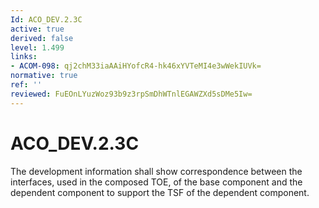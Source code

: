 ```yaml
---
Id: ACO_DEV.2.3C
active: true
derived: false
level: 1.499
links:
- ACOM-098: qj2chM33iaAAiHYofcR4-hk46xYVTeMI4e3wWekIUVk=
normative: true
ref: ''
reviewed: FuEOnLYuzWoz93b9z3rpSmDhWTnlEGAWZXd5sDMe5Iw=
---
```


# ACO_DEV.2.3C

The development information shall show correspondence between the interfaces, used in the composed TOE, of the base component and the dependent component to support the TSF of the dependent component.